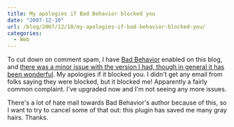 ```yaml
---
title: My apologies if Bad Behavior blocked you
date: "2007-12-10"
url: /blog/2007/12/10/my-apologies-if-bad-behavior-blocked-you/
categories:
  - Web
---
```

To cut down on comment spam, I have [Bad Behavior](http://www.bad-behavior.ioerror.us/) enabled on this blog, and [there was a minor issue with the version I had, though in general it has been wonderful](http://www.bad-behavior.ioerror.us/2007/12/06/bad-behavior-2011/). My apologies if it blocked you. I didn't get any email from folks saying they were blocked, but it blocked me! Apparently a fairly common complaint. I've upgraded now and I'm not seeing any more issues.

There's a lot of hate mail towards Bad Behavior's author because of this, so I want to try to cancel some of that out: this plugin has saved me many gray hairs. Thanks.


